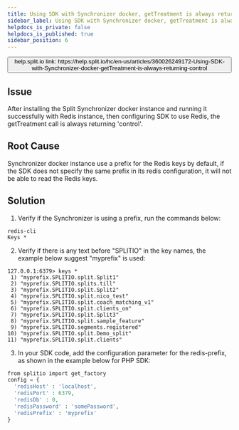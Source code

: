 ```yaml
---
title: Using SDK with Synchronizer docker, getTreatment is always returning 'control'
sidebar_label: Using SDK with Synchronizer docker, getTreatment is always returning 'control'
helpdocs_is_private: false
helpdocs_is_published: true
sidebar_position: 6
---
```


<p>
  <button style={{borderRadius:'8px', border:'1px', fontFamily:'Courier New', fontWeight:'800', textAlign:'left'}}> help.split.io link: https://help.split.io/hc/en-us/articles/360026249172-Using-SDK-with-Synchronizer-docker-getTreatment-is-always-returning-control </button>
</p>

## Issue

After installing the Split Synchronizer docker instance and running it successfully with Redis instance, then configuring SDK to use Redis, the getTreatment call is always returning 'control'.

## Root Cause

Synchronizer docker instance use a prefix for the Redis keys by default, if the SDK does not specify the same prefix in its redis configuration, it will not be able to read the Redis keys.

## Solution

1. Verify if the Synchronizer is using a prefix, run the commands below:
```
redis-cli
Keys *
```

2. Verify if there is any text before "SPLITIO" in the key names, the example below suggest "myprefix" is used:
```
127.0.0.1:6379> keys *
 1) "myprefix.SPLITIO.split.Split1"
 2) "myprefix.SPLITIO.splits.till"
 3) "myprefix.SPLITIO.split.Split2"
 4) "myprefix.SPLITIO.split.nico_test"
 5) "myprefix.SPLITIO.split.coach_matching_v1"
 6) "myprefix.SPLITIO.split.clients_on"
 7) "myprefix.SPLITIO.split.Split3"
 8) "myprefix.SPLITIO.split.sample_feature"
 9) "myprefix.SPLITIO.segments.registered"
10) "myprefix.SPLITIO.split.Demo_split"
11) "myprefix.SPLITIO.split.clients"
```

3. In your SDK code, add the configuration parameter for the redis-prefix, as shown in the example below for PHP SDK:
```php
from splitio import get_factory
config = {
  'redisHost' : 'localhost', 
  'redisPort' : 6379, 
  'redisDb' : 0, 
  'redisPassword' : 'somePassword',
  'redisPrefix' : 'myprefix'
}
```